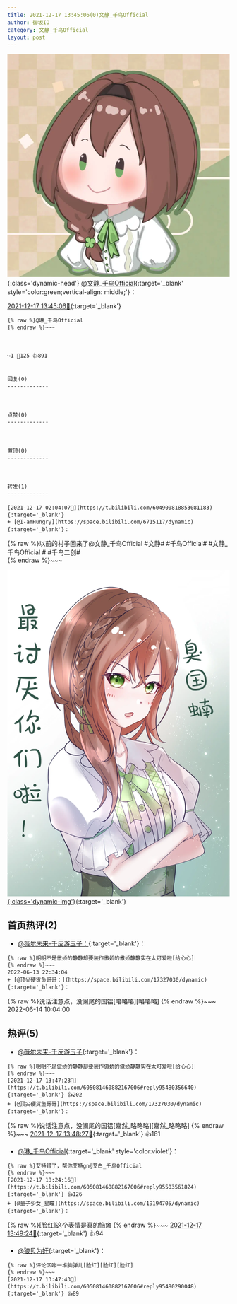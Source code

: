 ```yaml
---
title: 2021-12-17 13:45:06(0)文静_千鸟Official
author: 御坂IO
category: 文静_千鸟Official
layout: post
---
```


![img](/images/ac7482ed1b9a7f203dc68c0c4a77c488a27b108a.jpg){:class='dynamic-head'}
[@文静_千鸟Official](https://space.bilibili.com/667526012/dynamic){:target='_blank' style='color:green;vertical-align: middle;'}：

[2021-12-17 13:45:06🔗](https://t.bilibili.com/605081460882167006){:target='_blank'}

~~~
{% raw %}@琳_千鸟Official 
{% endraw %}~~~



↪️1 💬125 👍891


回复(0)
-------------



点赞(0)
-------------



置顶(0)
-------------



转发(1)
-------------

[2021-12-17 02:04:07🔗](https://t.bilibili.com/604900818853081183){:target='_blank'}
+ [@I-amHungry](https://space.bilibili.com/6715117/dynamic){:target='_blank'}：
~~~
{% raw %}以前的村子回来了@文静_千鸟Official 
#文静# #千鸟Official# #文静_千鸟Official #
#千鸟二创#  
{% endraw %}~~~


[![img](/images/7b686aeb59ebd6ded7637030c30343cedba0a394.png){:class='dynamic-img'}](/images/7b686aeb59ebd6ded7637030c30343cedba0a394.png){:target='_blank'}




首页热评(2)
-------------

+ [@薇尔未来-千反游玉子：](https://space.bilibili.com/317609563/dynamic){:target='_blank'}：
~~~
{% raw %}明明不是傲娇的静静却要装作傲娇的傲娇静静实在太可爱啦[给心心]
{% endraw %}~~~
2022-06-13 22:34:04
+ [@顶尖硬货鱼哥哥：](https://space.bilibili.com/17327030/dynamic){:target='_blank'}：
~~~
{% raw %}说话注意点，没阑尾的国铝[略略略][略略略]
{% endraw %}~~~
2022-06-14 10:04:00


热评(5)
-------------

+ [@薇尔未来-千反游玉子](https://space.bilibili.com/317609563/dynamic){:target='_blank'}：
~~~
{% raw %}明明不是傲娇的静静却要装作傲娇的傲娇静静实在太可爱啦[给心心]
{% endraw %}~~~
[2021-12-17 13:47:23🔗](https://t.bilibili.com/605081460882167006#reply95480356640){:target='_blank'} 👍202
+ [@顶尖硬货鱼哥哥](https://space.bilibili.com/17327030/dynamic){:target='_blank'}：
~~~
{% raw %}说话注意点，没阑尾的国铝[嘉然_略略略][嘉然_略略略]
{% endraw %}~~~
[2021-12-17 13:48:27🔗](https://t.bilibili.com/605081460882167006#reply95480451664){:target='_blank'} 👍161
+ [@琳_千鸟Official](https://space.bilibili.com/1620923329/dynamic){:target='_blank' style='color:violet'}：
~~~
{% raw %}艾特错了，帮你艾特gn@艾白_千鸟Official
{% endraw %}~~~
[2021-12-17 18:24:16🔗](https://t.bilibili.com/605081460882167006#reply95503561824){:target='_blank'} 👍126
+ [@量子少女_星瞳](https://space.bilibili.com/19194705/dynamic){:target='_blank'}：
~~~
{% raw %}[脸红]这个表情是真的恼瘫
{% endraw %}~~~
[2021-12-17 13:49:24🔗](https://t.bilibili.com/605081460882167006#reply95480569392){:target='_blank'} 👍94
+ [@狼贝为奸](https://space.bilibili.com/378487499/dynamic){:target='_blank'}：
~~~
{% raw %}评论区咋一堆脑弹儿[脸红][脸红][脸红]
{% endraw %}~~~
[2021-12-17 13:47:43🔗](https://t.bilibili.com/605081460882167006#reply95480290048){:target='_blank'} 👍89


